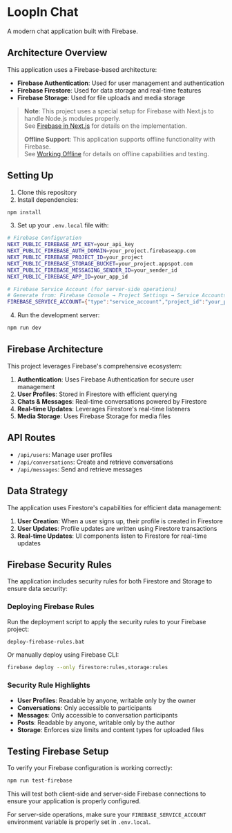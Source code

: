 # LoopIn Chat

A modern chat application built with Firebase.

## Architecture Overview

This application uses a Firebase-based architecture:

- **Firebase Authentication**: Used for user management and authentication
- **Firebase Firestore**: Used for data storage and real-time features
- **Firebase Storage**: Used for file uploads and media storage

> **Note**: This project uses a special setup for Firebase with Next.js to handle Node.js modules properly.  
> See [Firebase in Next.js](./docs/firebase-nextjs.md) for details on the implementation.
>
> **Offline Support**: This application supports offline functionality with Firebase.  
> See [Working Offline](./docs/offline-support.md) for details on offline capabilities and testing.

## Setting Up

1. Clone this repository
2. Install dependencies:

```bash
npm install
```

3. Set up your `.env.local` file with:

```bash
# Firebase Configuration
NEXT_PUBLIC_FIREBASE_API_KEY=your_api_key
NEXT_PUBLIC_FIREBASE_AUTH_DOMAIN=your_project.firebaseapp.com
NEXT_PUBLIC_FIREBASE_PROJECT_ID=your_project
NEXT_PUBLIC_FIREBASE_STORAGE_BUCKET=your_project.appspot.com
NEXT_PUBLIC_FIREBASE_MESSAGING_SENDER_ID=your_sender_id
NEXT_PUBLIC_FIREBASE_APP_ID=your_app_id

# Firebase Service Account (for server-side operations)
# Generate from: Firebase Console → Project Settings → Service Accounts → Generate new private key
FIREBASE_SERVICE_ACCOUNT={"type":"service_account","project_id":"your_project_id",...}
```

4. Run the development server:

```bash
npm run dev
```

## Firebase Architecture

This project leverages Firebase's comprehensive ecosystem:

1. **Authentication**: Uses Firebase Authentication for secure user management
2. **User Profiles**: Stored in Firestore with efficient querying
3. **Chats & Messages**: Real-time conversations powered by Firestore
4. **Real-time Updates**: Leverages Firestore's real-time listeners
5. **Media Storage**: Uses Firebase Storage for media files

## API Routes

- `/api/users`: Manage user profiles
- `/api/conversations`: Create and retrieve conversations
- `/api/messages`: Send and retrieve messages

## Data Strategy

The application uses Firestore's capabilities for efficient data management:

1. **User Creation**: When a user signs up, their profile is created in Firestore
2. **User Updates**: Profile updates are written using Firestore transactions
3. **Real-time Updates**: UI components listen to Firestore for real-time updates

## Firebase Security Rules

The application includes security rules for both Firestore and Storage to ensure data security:

### Deploying Firebase Rules

Run the deployment script to apply the security rules to your Firebase project:

```bash
deploy-firebase-rules.bat
```

Or manually deploy using Firebase CLI:

```bash
firebase deploy --only firestore:rules,storage:rules
```

### Security Rule Highlights

- **User Profiles**: Readable by anyone, writable only by the owner
- **Conversations**: Only accessible to participants
- **Messages**: Only accessible to conversation participants
- **Posts**: Readable by anyone, writable only by the author
- **Storage**: Enforces size limits and content types for uploaded files

## Testing Firebase Setup

To verify your Firebase configuration is working correctly:

```bash
npm run test-firebase
```

This will test both client-side and server-side Firebase connections to ensure your application is properly configured.

For server-side operations, make sure your `FIREBASE_SERVICE_ACCOUNT` environment variable is properly set in `.env.local`.

